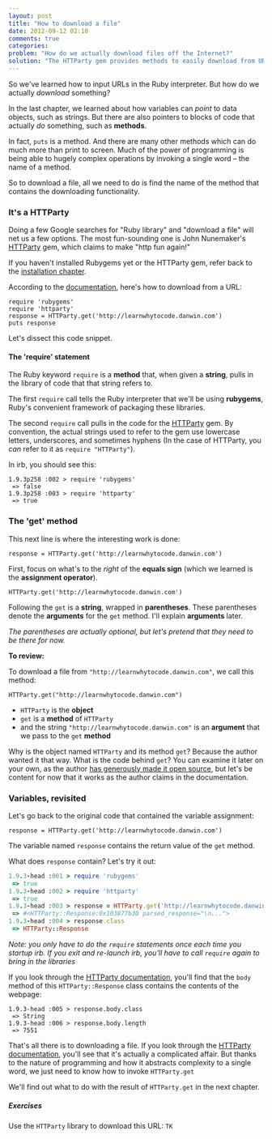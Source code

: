 ```yaml
---
layout: post
title: "How to download a file"
date: 2012-09-12 02:10
comments: true
categories: 
problem: "How do we actually download files off the Internet?"
solution: "The HTTParty gem provides methods to easily download from URLs."
---
```


So we've learned how to input URLs in the Ruby interpreter. But how do we actually *download* something?

In the last chapter, we learned about how variables can *point* to data objects, such as strings. But there are also pointers to blocks of code that actually *do* something, such as **methods**.

In fact, `puts` is a method. And there are many other methods which can do much more than print to screen. Much of the power of programming is being able to hugely complex operations by invoking a single word &ndash; the name of a method.

So to download a file, all we need to do is find the name of the method that contains the downloading functionality.

### It's a HTTParty

Doing a few Google searches for "Ruby library" and "download a file" will net us a few options. The most fun-sounding one is John Nunemaker's [HTTParty](https://github.com/jnunemaker/httparty) gem, which claims to make "http fun again!"

<div class="note">
If you haven't installed Rubygems yet or the HTTParty gem, refer back to the <a href="TK">installation chapter</a>.	
</div>

According to the [documentation](https://github.com/jnunemaker/httparty#readme), here's how to download from a URL:

```
require 'rubygems'
require 'httparty'
response = HTTParty.get('http://learnwhytocode.danwin.com')
puts response

```


Let's dissect this code snippet.


#### The 'require' statement

The Ruby keyword `require` is a **method** that, when given a **string**, pulls in the library of code that that string refers to.

The first `require` call tells the Ruby interpreter that we'll be using **rubygems**, Ruby's convenient framework of packaging these libraries.

The second `require` call pulls in the code for the [HTTParty](https://github.com/jnunemaker/httparty) gem. By convention, the actual strings used to refer to the gem use lowercase letters, underscores, and sometimes hyphens (In the case of HTTParty, you *can* refer to it as `require "HTTParty"`).


In irb, you should see this:

```
1.9.3p258 :002 > require 'rubygems'
 => false 
1.9.3p258 :003 > require 'httparty'
 => true
```




### The 'get' method

This next line is where the interesting work is done:

```
response = HTTParty.get('http://learnwhytocode.danwin.com')
```

First, focus on what's to the *right* of the **equals sign** (which we learned is the **assignment operator**).

```
HTTParty.get('http://learnwhytocode.danwin.com')
```

Following the `get` is a **string**, wrapped in **parentheses**. These parentheses denote the **arguments** for the `get` method. I'll explain **arguments** later.

*The parentheses are actually optional, but let's pretend that they need to be there for now.* 


**To review:** 

To download a file from `"http://learnwhytocode.danwin.com"`, we call this method:

`HTTParty.get("http://learnwhytocode.danwin.com")`

* `HTTParty` is the **object**
* `get` is a **method** of `HTTParty`
* and the string `"http://learnwhytocode.danwin.com"` is an **argument** that we pass to the `get` **method**


Why is the object named `HTTParty` and its method `get`? Because the author wanted it that way. What is the code behind `get`? You can examine it later on your own, as the author [has generously made it open source](https://github.com/jnunemaker/httparty), but let's be content for now that it works as the author claims in the documentation.


### Variables, revisited

Let's go back to the original code that contained the variable assignment:

```
response = HTTParty.get('http://learnwhytocode.danwin.com')
```

The variable named `response` contains the return value of the `get` method. 

What does `response` contain? Let's try it out:


``` ruby
1.9.3-head :001 > require 'rubygems'
 => true 
1.9.3-head :002 > require 'httparty'
 => true 
1.9.3-head :003 > response = HTTParty.get('http://learnwhytocode.danwin.com')
 => #<HTTParty::Response:0x103877b30 parsed_response="\n...">
1.9.3-head :004 > response.class
 => HTTParty::Response 
```

*Note: you only have to do the `require` statements once each time you startup irb. If you exit and re-launch irb, you'll have to call `require` again to bring in the libraries*


If you look through the [HTTParty documentation](https://github.com/jnunemaker/httparty), you'll find that the `body` method of this `HTTParty::Response` class contains the contents of the webpage:

```
1.9.3-head :005 > response.body.class
 => String 
1.9.3-head :006 > response.body.length
 => 7551
```

That's all there is to downloading a file. If you look through the [HTTParty documentation](https://github.com/jnunemaker/httparty), you'll see that it's actually a complicated affair. But thanks to the nature of programming and how it abstracts complexity to a single word, we just need to know how to invoke `HTTParty.get` 

We'll find out what to do with the result of `HTTParty.get` in the next chapter.


##### Exercises
Use the `HTTParty` library to download this URL: `TK`







